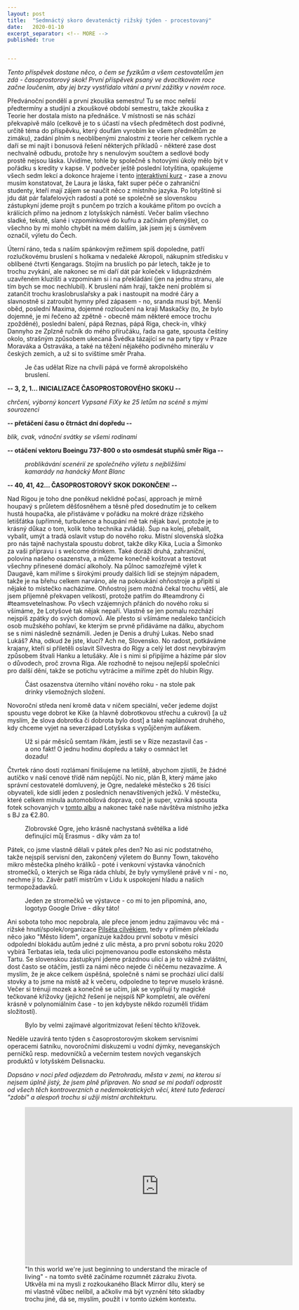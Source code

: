 ```yaml
---
layout: post
title:  "Sedmnáctý skoro devatenáctý rižský týden - procestovaný"
date:   2020-01-10
excerpt_separator: <!-- MORE -->
published: true


---
```


<p class="intro"><i><span class="dropcap">T</span>ento příspěvek dostane něco, o čem se fyzikům a všem cestovatelům jen zdá - časoprostorový skok! První příspěvek psaný ve dvacítkovém roce začne loučením, aby jej brzy vystřídalo vítání a první zážitky v novém roce.</i></p>

<!-- MORE --> 

Předvánoční pondělí a první zkouška semestru! Tu se moc neřeší předtermíny a studijní a zkouškové období semestru, takže zkouška z Teorie her dostala místo na přednášce. V místnosti se nás schází překvapivě málo (celkově je to s účastí na všech předmětech dost podivné, určitě téma do příspěvku, který doufám vyrobím ke všem předmětům ze zimáku), zadání plním s neoblíbenými znalostmi z teorie her celkem rychle a daří se mi najít i bonusová řešení některých příkladů - některé zase dost nechvalně odbudu, protože hry s nenulovým součtem a sedlové body prostě nejsou láska. Uvidíme, tohle by společně s hotovými úkoly mělo být v pořádku s kredity v kapse. V podvečer ještě poslední lotyština, opakujeme všech sedm lekcí a dokonce hrajeme i tento [interaktivní kurz](https://kahoot.it/) - zase a znovu musím konstatovat, že Laura je láska, fakt super péče o zahraniční studenty, kteří mají zájem se naučit něco z místního jazyka. Po lotyštině si jdu dát pár falafelových radostí a poté se společně se slovenskou zástupkyní jdeme projít s punčem po trzích a koukáme přitom po ovcích a králících přímo na jednom z lotyšských náměstí. Večer balím všechno sladké, tekuté, slané i vzpomínkové do kufru a začínám přemýšlet, co všechno by mi mohlo chybět na mém dalším, jak jsem jej s úsměvem označil, výletu do Čech. 

Úterní ráno, teda s naším spánkovým režimem spíš dopoledne, patří rozlučkovému bruslení s holkama v nedaleké Akropoli, nákupním středisku v oblíbené čtvrti Ķengarags. Stojím na bruslích po pár letech, takže je to trochu zvykání, ale nakonec se mi daří dát pár koleček v liduprázdném uzavřeném kluzišti a vzpomínám si i na překládání (jen na jednu stranu, ale tím bych se moc nechlubil). K bruslení nám hrají, takže není problém si zatančit trochu kraslobruslařsky a pak i nastoupit na modré čáry a slavnostně si zatroubit hymny před zápasem - no, sranda musí být. Menší oběd, poslední Maxima, dojemné rozloučení na kraji Maskačky (to, že bylo dojemné, je mi řečeno až zpětně - obecně mám některé emoce trochu zpožděné), poslední balení, pápá Reznas, pápá Riga, check-in, vlhký Dannyho ze Zplzně ručník do mého příručáku, řada na gate, spousta češtiny okolo, strašným způsobem ukecaná Švédka tázající se na party tipy v Praze Moraváka a Ostraváka, a také na těžení nějakého podivného minerálu v českých zemích, a už si to svištíme směr Praha. 

<figure>  
 <img src="{{ site.baseurl }}/assets/img/IMG_2893.jpg" alt="" class="img-center"> 
   <figcaption>Je čas udělat Rize na chvíli pápá ve formě akropolského bruslení.</figcaption>
 </figure>

**-- 3, 2, 1... INICIALIZACE ČASOPROSTOROVÉHO SKOKU --**

_chrčení, výborný koncert Vypsané FiXy ke 25 letům na scéně s mými sourozenci_ 

**-- přetáčení času o čtrnáct dní dopředu --**

_blik, cvak, vánoční svátky se všemi rodinami_

**-- otáčení vektoru Boeingu 737-800 o sto osmdesát stupňů směr Riga --** 

<figure>  
 <img src="{{ site.baseurl }}/assets/img/DSC_0090.jpg" alt="" class="img-center"> 
   <figcaption><i>problikávání scenérií ze společného výletu s nejbližšími kamarády na hanácký Mont Blanc</i></figcaption>
 </figure>

**-- 40, 41, 42... ČASOPROSTOROVÝ SKOK DOKONČEN! --**

Nad Rigou je toho dne poněkud neklidné počasí, approach je mírně houpavý s průletem děšťosněhem a těsně před dosednutím je to celkem hustá houpačka, ale přistáváme v pořádku na mokré dráze rižského letišťátka (upřímně, turbulence a houpání mě tak nějak baví, protože je to krásný důkaz o tom, kolik toho technika zvládá). Šup na kolej, přebalit, vybalit, umýt a tradá oslavit vstup do nového roku. Místní slovenská složka pro nás tajně nachystala spoustu dobrot, takže díky Kika, Lucia a Šimonko za vaši přípravu i s welcome drinkem. Také doráží druhá, zahraniční, polovina našeho osazenstva, a můžeme konečně koštovat a testovat všechny přinesené domácí alkoholy. Na půlnoc samozřejmě výlet k Daugavě, kam míříme s širokými proudy dalších lidí se stejným nápadem, takže je na břehu celkem narváno, ale na pokoukání ohňostroje a připití si nějaké to místečko nacházíme. Ohňostroj jsem možná čekal trochu větší, ale jsem příjemně překvapen velikostí, protože patřím do #teamdrony či #teamsvetelnashow. Po všech vzájemných přáních do nového roku si všímáme, že Lotyšové tak nějak nepaří. Vlastně se jen pomalu rozchází nejspíš zpátky do svých domovů. Ale přesto si všímáme nedaleko tančících osob mužského pohlaví, ke kterým se prvně přidáváme na dálku, abychom se s nimi následně seznámili. Jeden je Denis a druhý Lukas. Nebo snad Lukáš? Aha, odkud že jste, klucí? Ach ne, Slovensko. No radost, potkáváme krajany, kteří si přiletěli oslavit Silvestra do Rigy a celý let dost nevybíravým způsobem štvali Hanku a letušáky. Ale i s nimi si připíjíme a házíme pár slov o důvodech, proč zrovna Riga. Ale rozhodně to nejsou nejlepší společníci pro další dění, takže se potichu vytrácíme a míříme zpět do hlubin Rigy.

<figure>  
 <img src="{{ site.baseurl }}/assets/img/IMG_0076.jpg" alt="" class="img-center"> 
   <figcaption>Část osazenstva úterního vítání nového roku - na stole pak drinky všemožných složení.</figcaption>
 </figure>

Novoroční středa není kromě data v ničem speciální, večer jedeme dojíst spoustu vege dobrot ke Kike (a hlavně dobrotkovou střechu a cukroví) [a už myslím, že slova dobrotka či dobrota bylo dost] a také naplánovat druhého, kdy chceme vyjet na severzápad Lotyšska s vypůjčeným auťákem.

<figure>  
 <img src="{{ site.baseurl }}/assets/img/IMG_3458.jpg" alt="" class="img-center"> 
   <figcaption>Už si pár měsíců semtam říkám, jestli se v Rize nezastavil čas - a ono fakt! O jednu hodinu dopředu a taky o osmnáct let dozadu!</figcaption>
 </figure>

Čtvrtek ráno dosti rozlámaní finišujeme na letiště, abychom zjistili, že žádné autíčko v naší cenové třídě nám nepůjčí. No nic, plán B, který máme jako správní cestovatelé domluvený, je Ogre, nedaleké městečko s 26 tisíci obyvateli, kde sídlí jeden z posledních nenavštívených ježků. V městečku, které celkem minula automobilová doprava, což je super, vzniká spousta fotek schovaných v [tomto albu](https://photos.app.goo.gl/yEHZbLpNFZzt5ESH8)     a nakonec také naše návštěva místního ježka s BJ za €2.80.

<figure>  
 <img src="{{ site.baseurl }}/assets/img/IMG_0263.jpg" alt="" class="img-center"> 
   <figcaption>Zlobrovské Ogre, jeho krásně nachystaná světélka a lidé definující můj Erasmus - díky vám za to!</figcaption>
 </figure>

Pátek, co jsme vlastně dělali v pátek přes den? No asi nic podstatného, takže nejspíš servisní den, zakončený výletem do Bunny Town, takového mikro městečka plného králíků - poté i venkovní výstavka vánočních stromečků, o kterých se Riga ráda chlubí, že byly vymyšlené právě v ní - no, nechme jí to. Závěr patří mistrům v Lidu k uspokojení hladu a našich termopožadavků. 

<figure>  
 <img src="{{ site.baseurl }}/assets/img/IMG_0116.jpg" alt="" class="img-center"> 
   <figcaption>Jeden ze stromečků ve výstavce - co mi to jen připomíná, ano, logotyp Google Drive - díky táto!</figcaption>
 </figure>

Ani sobota toho moc nepobrala, ale přece jenom jednu zajímavou věc má - rižské hnutí/spolek/organizace [Pilsēta cilvēkiem](https://www.pilsetacilvekiem.lv/), tedy v přímém překladu něco jako "Město lidem", organizuje každou první sobotu v měsíci odpolední blokádu autům jedné z ulic města, a pro první sobotu roku 2020 vybírá Terbatas iela, teda ulici pojmenovanou podle estonského města Tartu. Se slovenskou zástupkyní jdeme prázdnou ulicí a je to vážně zvláštní, dost často se otáčím, jestli za námi něco nejede či něčemu nezavazíme. A myslím, že je akce celkem úspěšná, společně s námi se prochází ulicí další stovky a to jsme na místě až k večeru, odpoledne to teprve muselo krásné. Večer si trénuji mozek a konečně se učím, jak se vyplňují ty magické tečkované křížovky (jejichž řešení je nejspíš NP kompletní, ale ověření krásně v polynomiálním čase - to jen kdybyste někdo rozuměli třídám složitostí).

<figure>  
 <img src="{{ site.baseurl }}/assets/img/IMG_3506.jpg" alt="" class="img-center"> 
   <figcaption>Bylo by velmi zajímavé algoritmizovat řešení těchto křížovek.</figcaption>
 </figure>

Neděle uzavírá tento týden s časoprostorovým skokem servisními operacemi šatníku, novoročními diskuzemi u vodní dýmky, neveganských perníčků resp. medovníčků a večerním testem nových veganských produktů v lotyšském Delisnacku.  

_Dopsáno v noci před odjezdem do Petrohradu, města v zemi, na kterou si nejsem úplně jistý, že jsem plně připraven. No snad se mi podaří odprostit od všech těch kontroverzních a nedemokratických věcí, které tuto federaci "zdobí" a alespoň trochu si užiji místní architekturu._

<figure>
	<iframe width="610" height="360" class="img-center d-block"
	src="https://www.youtube.com/embed/P-WP6POdTgY"
	frameborder="0"></iframe>
	<figcaption>
        "In this world we're just beginning
		to understand the miracle of living" - 
        na tomto světě začínáme rozumnět zázraku života. <br> Utkvěla mi na mysli z rozkoukaného Black Mirror dílu, který se mi vlastně vůbec nelíbil, a ačkoliv má být vyznění této skladby trochu jiné, dá se, myslím, použít i v tomto úzkém kontextu.   
	</figcaption>
</figure>   

